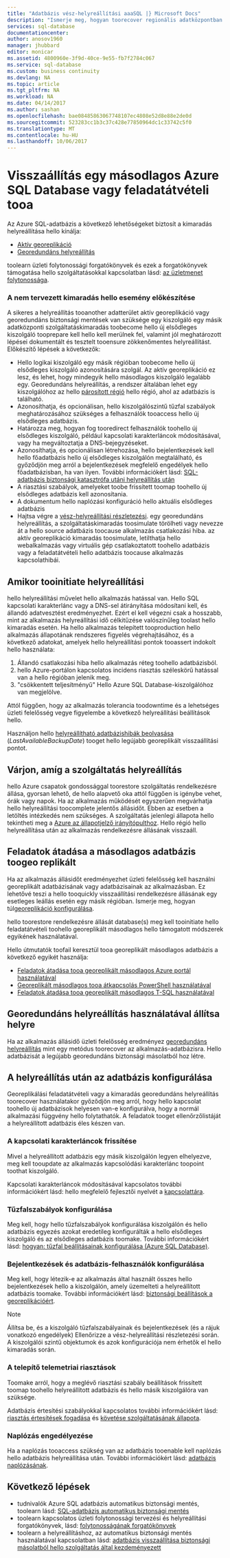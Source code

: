 ```yaml
---
title: "Adatbázis vész-helyreállítási aaaSQL |} Microsoft Docs"
description: "Ismerje meg, hogyan toorecover regionális adatközpontban szolgáltatáskimaradás vagy hiba az adatbázis hello Azure SQL Database aktív georeplikáció és georedundáns helyreállítás képességeit."
services: sql-database
documentationcenter: 
author: anosov1960
manager: jhubbard
editor: monicar
ms.assetid: 4800960e-3f9d-40ce-9e55-fb7f2784c067
ms.service: sql-database
ms.custom: business continuity
ms.devlang: NA
ms.topic: article
ms.tgt_pltfrm: NA
ms.workload: NA
ms.date: 04/14/2017
ms.author: sashan
ms.openlocfilehash: bae08485863067748107ec4808e52d8e88e2de0d
ms.sourcegitcommit: 523283cc1b3c37c428e77850964dc1c33742c5f0
ms.translationtype: MT
ms.contentlocale: hu-HU
ms.lasthandoff: 10/06/2017
---
```

# <a name="restore-an-azure-sql-database-or-failover-tooa-secondary"></a>Visszaállítás egy másodlagos Azure SQL Database vagy feladatátvételi tooa
Az Azure SQL-adatbázis a következő lehetőségeket biztosít a kimaradás helyreállítása hello kínálja:

* [Aktív georeplikáció](sql-database-geo-replication-overview.md)
* [Georedundáns helyreállítás](sql-database-recovery-using-backups.md#point-in-time-restore)

toolearn üzleti folytonossági forgatókönyvek és ezek a forgatókönyvek támogatása hello szolgáltatásokkal kapcsolatban lásd: [az üzletmenet folytonossága](sql-database-business-continuity.md).

### <a name="prepare-for-hello-event-of-an-outage"></a>A nem tervezett kimaradás hello esemény előkészítése
A sikeres a helyreállítás tooanother adatterület aktív georeplikáció vagy georedundáns biztonsági mentések van szüksége egy kiszolgáló egy másik adatközponti szolgáltatáskimaradás toobecome hello új elsődleges kiszolgáló tooprepare kell hello kell merülnek fel, valamint jól meghatározott lépései dokumentált és tesztelt tooensure zökkenőmentes helyreállítást. Előkészítő lépések a következők:

* Hello logikai kiszolgáló egy másik régióban toobecome hello új elsődleges kiszolgáló azonosítására szolgál. Az aktív georeplikáció ez lesz, és lehet, hogy mindegyik hello másodlagos kiszolgáló legalább egy. Georedundáns helyreállítás, a rendszer általában lehet egy kiszolgálóhoz az hello [párosított régió](../best-practices-availability-paired-regions.md) hello régió, ahol az adatbázis is található.
* Azonosíthatja, és opcionálisan, hello kiszolgálószintű tűzfal szabályok meghatározásához szükséges a felhasználók tooaccess hello új elsődleges adatbázis.
* Határozza meg, hogyan fog tooredirect felhasználók toohello új elsődleges kiszolgáló, például kapcsolati karakterláncok módosításával, vagy ha megváltoztatja a DNS-bejegyzéseket.
* Azonosíthatja, és opcionálisan létrehozása, hello bejelentkezések kell hello főadatbázis hello új elsődleges kiszolgálón megtalálható, és győződjön meg arról a bejelentkezések megfelelő engedélyek hello főadatbázisban, ha van ilyen. További információkért lásd: [SQL-adatbázis biztonsági katasztrófa utáni helyreállítás után](sql-database-geo-replication-security-config.md)
* A riasztási szabályok, amelyeket toobe frissített toomap toohello új elsődleges adatbázis kell azonosítania.
* A dokumentum hello naplózási konfiguráció hello aktuális elsődleges adatbázis
* Hajtsa végre a [vész-helyreállítási részletezési](sql-database-disaster-recovery-drills.md). egy georedundáns helyreállítás, a szolgáltatáskimaradás toosimulate törölheti vagy nevezze át a hello source adatbázis toocause alkalmazás csatlakozási hiba. az aktív georeplikáció kimaradás toosimulate, letilthatja hello webalkalmazás vagy virtuális gép csatlakoztatott toohello adatbázis vagy a feladatátvételi hello adatbázis toocause alkalmazás kapcsolathibái.

## <a name="when-tooinitiate-recovery"></a>Amikor tooinitiate helyreállítási
hello helyreállítási művelet hello alkalmazás hatással van. Hello SQL kapcsolati karakterlánc vagy a DNS-sel átirányítása módosítani kell, és állandó adatvesztést eredményezhet. Ezért el kell végezni csak a hosszabb, mint az alkalmazás helyreállítási idő célkitűzése valószínűleg toolast hello kimaradás esetén. Ha hello alkalmazás telepített tooproduction hello alkalmazás állapotának rendszeres figyelés végrehajtásához, és a következő adatokat, amelyek hello helyreállítási pontok tooassert indokolt hello használata:

1. Állandó csatlakozási hiba hello alkalmazás réteg toohello adatbázisból.
2. hello Azure-portálon kapcsolatos incidens riasztás széleskörű hatással van a hello régióban jelenik meg.
3. "csökkentett teljesítményű" Hello Azure SQL Database-kiszolgálóhoz van megjelölve.

Attól függően, hogy az alkalmazás tolerancia toodowntime és a lehetséges üzleti felelősség vegye figyelembe a következő helyreállítási beállítások hello.

Használjon hello [helyreállítható adatbázishibák beolvasása](https://msdn.microsoft.com/library/dn800985.aspx) (*LastAvailableBackupDate*) tooget hello legújabb georeplikált visszaállítási pontot.

## <a name="wait-for-service-recovery"></a>Várjon, amíg a szolgáltatás helyreállítás
hello Azure csapatok gondossággal toorestore szolgáltatás rendelkezésre állása, gyorsan lehető, de hello alapvető oka attól függően is igénybe vehet, órák vagy napok.  Ha az alkalmazás működését egyszerűen megvárhatja hello helyreállítási toocomplete jelentős állásidőt. Ebben az esetben a letöltés intézkedés nem szükséges. A szolgáltatás jelenlegi állapota hello tekintheti meg a [Azure az állapotjelző irányítópulthoz](https://azure.microsoft.com/status/). Hello régió hello helyreállítása után az alkalmazás rendelkezésre állásának visszaáll.

## <a name="fail-over-toogeo-replicated-secondary-database"></a>Feladatok átadása a másodlagos adatbázis toogeo replikált
Ha az alkalmazás állásidőt eredményezhet üzleti felelősség kell használni georeplikált adatbázisának vagy adatbázisainak az alkalmazásban. Ez lehetővé teszi a hello tooquickly visszaállítási rendelkezésre állásának egy esetleges leállás esetén egy másik régióban. Ismerje meg, hogyan túl[georeplikáció konfigurálása](sql-database-geo-replication-portal.md).

hello toorestore rendelkezésre állását database(s) meg kell tooinitiate hello feladatátvételi toohello georeplikált másodlagos hello támogatott módszerek egyikének használatával.

Hello útmutatók toofail keresztül tooa georeplikált másodlagos adatbázis a következő egyikét használja:

* [Feladatok átadása tooa georeplikált másodlagos Azure portál használatával](sql-database-geo-replication-portal.md)
* [Georeplikált másodlagos tooa átkapcsolás PowerShell használatával](scripts/sql-database-setup-geodr-and-failover-database-powershell.md)
* [Feladatok átadása tooa georeplikált másodlagos T-SQL használatával](sql-database-geo-replication-transact-sql.md)

## <a name="recover-using-geo-restore"></a>Georedundáns helyreállítás használatával állítsa helyre
Ha az alkalmazás állásidő üzleti felelősség eredményez [georedundáns helyreállítás](sql-database-recovery-using-backups.md) mint egy metódus toorecover az alkalmazás-adatbázisra. Hello adatbázisát a legújabb georedundáns biztonsági másolatból hoz létre.

## <a name="configure-your-database-after-recovery"></a>A helyreállítás után az adatbázis konfigurálása
Georeplikálási feladatátvételi vagy a kimaradás georedundáns helyreállítás toorecover használatakor győződjön meg arról, hogy hello kapcsolat toohello új adatbázisok helyesen van-e konfigurálva, hogy a normál alkalmazási függvény hello folytathatók. A feladatok tooget ellenőrzőlistáját a helyreállított adatbázis éles készen van.

### <a name="update-connection-strings"></a>A kapcsolati karakterláncok frissítése
Mivel a helyreállított adatbázis egy másik kiszolgálón legyen elhelyezve, meg kell tooupdate az alkalmazás kapcsolódási karakterlánc toopoint toothat kiszolgáló.

Kapcsolati karakterláncok módosításával kapcsolatos további információkért lásd: hello megfelelő fejlesztői nyelvét a [kapcsolattára](sql-database-libraries.md).

### <a name="configure-firewall-rules"></a>Tűzfalszabályok konfigurálása
Meg kell, hogy hello tűzfalszabályok konfigurálása kiszolgálón és hello adatbázis egyezés azokat eredetileg konfigurálták a hello elsődleges kiszolgáló és az elsődleges adatbázis toomake. További információkért lásd: [hogyan: tűzfal beállításainak konfigurálása (Azure SQL Database)](sql-database-configure-firewall-settings.md).

### <a name="configure-logins-and-database-users"></a>Bejelentkezések és adatbázis-felhasználók konfigurálása
Meg kell, hogy létezik-e az alkalmazás által használt összes hello bejelentkezések hello a kiszolgálón, amely üzemelteti a helyreállított adatbázis toomake. További információkért lásd: [biztonsági beállítások a georeplikációért](sql-database-geo-replication-security-config.md).

> [!NOTE]
> Állítsa be, és a kiszolgáló tűzfalszabályainak és bejelentkezések (és a rájuk vonatkozó engedélyek) Ellenőrizze a vész-helyreállítási részletezési során. A kiszolgálói szintű objektumok és azok konfigurációja nem érhetők el hello kimaradás során.
> 
> 

### <a name="setup-telemetry-alerts"></a>A telepítő telemetriai riasztások
Toomake arról, hogy a meglévő riasztási szabály beállítások frissített toomap toohello helyreállított adatbázis és hello másik kiszolgálóra van szüksége.

Adatbázis értesítési szabályokkal kapcsolatos további információkért lásd: [riasztás értesítések fogadása](../monitoring-and-diagnostics/insights-receive-alert-notifications.md) és [követése szolgáltatásának állapota](../monitoring-and-diagnostics/insights-service-health.md).

### <a name="enable-auditing"></a>Naplózás engedélyezése
Ha a naplózás tooaccess szükség van az adatbázis tooenable kell naplózás hello adatbázis helyreállítása után. További információkért lásd: [adatbázis naplózásának](sql-database-auditing.md).

## <a name="next-steps"></a>Következő lépések
* tudnivalók Azure SQL adatbázis automatikus biztonsági mentés, toolearn lásd: [SQL-adatbázis automatikus biztonsági mentés](sql-database-automated-backups.md)
* toolearn kapcsolatos üzleti folytonossági tervezési és helyreállítási forgatókönyvek, lásd: [folytonosságának forgatókönyvek](sql-database-business-continuity.md)
* toolearn a helyreállításhoz, az automatikus biztonsági mentés használatával kapcsolatban lásd: [adatbázis visszaállítása biztonsági másolatból hello szolgáltatás által kezdeményezett](sql-database-recovery-using-backups.md)

